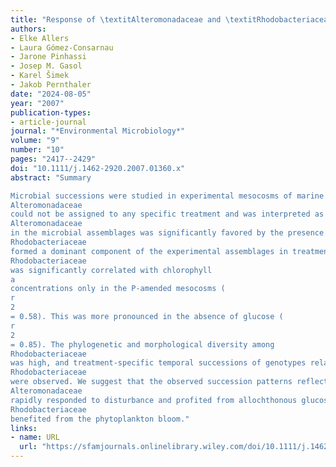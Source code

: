 ```yaml
---
title: "Response of \textitAlteromonadaceae and \textitRhodobacteriaceae to glucose and phosphorus manipulation in marine mesocosms"
authors:
- Elke Allers
- Laura Gómez‐Consarnau
- Jarone Pinhassi
- Josep M. Gasol
- Karel Šimek
- Jakob Pernthaler
date: "2024-08-05"
year: "2007"
publication-types:
- article-journal
journal: "*Environmental Microbiology*"
volume: "9"
number: "10"
pages: "2417--2429"
doi: "10.1111/j.1462-2920.2007.01360.x"
abstract: "Summary

Microbial successions were studied in experimental mesocosms of marine water in the presence of additional organic carbon (glucose), phosphorus (P) or both. P addition lead to pronounced blooms of phytoplankton and to significantly enhanced bacterial production. Characteristic succession patterns were observed for two phylogenetic groups of bacteria that both transiently formed \textgreater 50% of total cells. An initial bloom of bacteria affiliated to the
Alteromonadaceae
could not be assigned to any specific treatment and was interpreted as a response to the manipulations during mesocosm set‐up. These bacteria rapidly declined with the appearance of heterotrophic nanoflagellates, suggesting a negative effect of selective grazing. The persistence of
Alteromonadaceae
in the microbial assemblages was significantly favored by the presence of additional glucose. During the second half of the experiment, bacteria affiliated to
Rhodobacteriaceae
formed a dominant component of the experimental assemblages in treatments with addition of P. The community contribution of
Rhodobacteriaceae
was significantly correlated with chlorophyll
a
concentrations only in the P‐amended mesocosms (
r
2
= 0.58). This was more pronounced in the absence of glucose (
r
2
= 0.85). The phylogenetic and morphological diversity among
Rhodobacteriaceae
was high, and treatment‐specific temporal successions of genotypes related to
Rhodobacteriaceae
were observed. We suggest that the observed succession patterns reflect different niche preferences:
Alteromonadaceae
rapidly responded to disturbance and profited from allochthonous glucose input, whereas
Rhodobacteriaceae
benefited from the phytoplankton bloom."
links:
- name: URL
  url: "https://sfamjournals.onlinelibrary.wiley.com/doi/10.1111/j.1462-2920.2007.01360.x"
---
```

